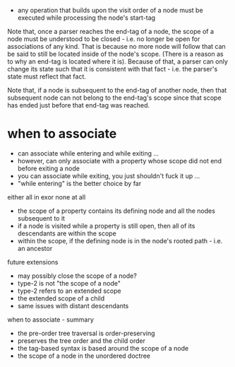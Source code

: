 
* any operation that builds upon the visit order of a node
  must be executed while processing the node's start-tag

Note that, once a parser reaches the end-tag of a node, the scope of a node
must be understood to be closed - i.e. no longer be open for associations of
any kind. That is because no more node will follow that can be said to still
be located inside of the node's scope. (There is a reason as to why an end-tag
is located where it is). Because of that, a parser can only change its state
such that it is consistent with that fact - i.e. the parser's state must
reflect that fact.

Note that, if a node is subsequent to the end-tag of another node, then that
subsequent node can not belong to the end-tag's scope since that scope has
ended just before that end-tag was reached.

# when to associate

* can associate while entering and while exiting ...
* however, can only associate with a property
  whose scope did not end before exiting a node
* you can associate while exiting,
  you just shouldn't fuck it up ...
* "while entering" is the better choice by far

either all in exor none at all

* the scope of a property contains its defining node
  and all the nodes subsequent to it
* if a node is visited while a property is still open,
  then all of its descendants are within the scope
* within the scope, if the defining node is in
  the node's rooted path - i.e. an ancestor

future extensions

* may possibly close the scope of a node?
* type-2 is not "the scope of a node"
* type-2 refers to an extended scope
* the extended scope of a child
* same issues with distant descendants

when to associate - summary

* the pre-order tree traversal is order-preserving
* preserves the tree order and the child order
* the tag-based syntax is based around the scope of a node
* the scope of a node in the unordered doctree
